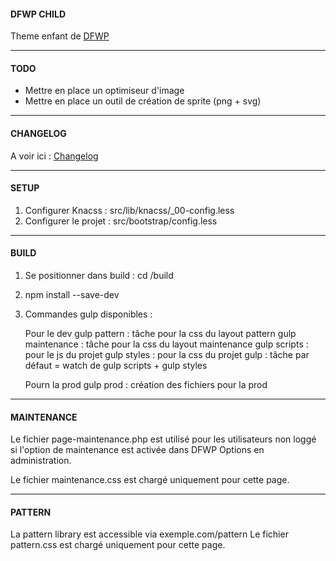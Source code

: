 #### DFWP CHILD
Theme enfant de [DFWP](https://github.com/posykrat/dfwp)

----------

#### TODO
- Mettre en place un optimiseur d'image
- Mettre en place un outil de création de sprite (png + svg)

----------

#### CHANGELOG
A voir ici : [Changelog](https://github.com/posykrat/dfwp_child/blob/develop/changelog.md)

----------

#### SETUP

1. Configurer Knacss : src/lib/knacss/_00-config.less
2. Configurer le projet : src/bootstrap/config.less

----------

#### BUILD
1. Se positionner dans build : cd /build
2. npm install --save-dev
3. Commandes gulp disponibles :

	Pour le dev
	gulp pattern : tâche pour la css du layout pattern
	gulp maintenance : tâche pour la css du layout maintenance
	gulp scripts : pour le js du projet
	gulp styles : pour la css du projet
	gulp : tâche par défaut = watch de gulp scripts + gulp styles
	
	Pourn la prod
	gulp prod : création des fichiers pour la prod

----------

#### MAINTENANCE
Le fichier page-maintenance.php est utilisé pour les utilisateurs non loggé si l'option de
maintenance est activée dans DFWP Options en administration.

Le fichier maintenance.css est chargé uniquement pour cette page.

----------

#### PATTERN
La pattern library est accessible via exemple.com/pattern
Le fichier pattern.css est chargé uniquement pour cette page.


